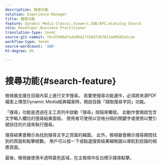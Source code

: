 ```yaml
---
description: 搜尋功能
solution: Experience Manager
title: 搜尋功能
feature: Dynamic Media Classic,Viewers,SDK/API,eCatalog Search
role: Developer,Business Practitioner
translation-type: tm+mt
source-git-commit: f6c97606d7a4209427316d7367013ad9585a5cae
workflow-type: tm+mt
source-wordcount: '166'
ht-degree: 0%

---
```



# 搜尋功能{#search-feature}

檢視器支援在目錄內容上進行文字搜尋。 若要使搜尋功能運作，必須將來源PDF檔案上傳至Dynamic Media經典檔案時，開啟目錄「擷取搜尋字詞」功能。

「搜尋」功能是透過在主工具列中啟動「搜尋」按鈕來觸發。 此動作會開啟包含文字輸入欄位的搜尋結果面板。 使用者可使用以空格分隔的關鍵字或使用以雙引號括住的片語來執行搜尋。

搜尋結果會顯示為找到搜尋文字之頁面的縮圖。 此外，檢視器會顯示搜尋期間找到的頁面和點擊總數。 用戶可以按一下或點選搜索結果縮略圖以導航到目錄的相應頁面。

最後，檢視器使用半透明黃色區域，在主檢視中反白標示搜尋點擊。
